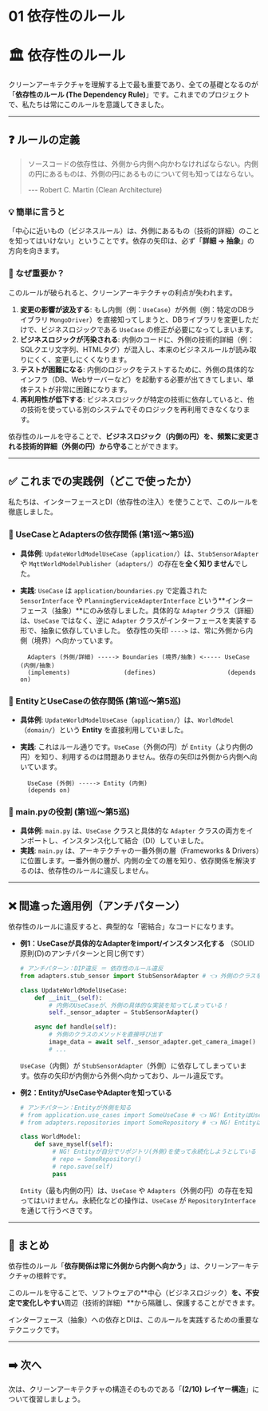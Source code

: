 # 01 依存性のルール

# 🏛️ 依存性のルール

クリーンアーキテクチャを理解する上で最も重要であり、全ての基礎となるのが「**依存性のルール (The Dependency Rule)**」です。これまでのプロジェクトで、私たちは常にこのルールを意識してきました。

---

## ❓ ルールの定義

> ソースコードの依存性は、外側から内側へ向かわなければならない。内側の円にあるものは、外側の円にあるものについて何も知ってはならない。
> 
> 
> \--- Robert C. Martin (Clean Architecture)
> 

### 💡 簡単に言うと

「中心に近いもの（ビジネスルール）は、外側にあるもの（技術的詳細）のことを知ってはいけない」ということです。依存の矢印は、必ず「**詳細 → 抽象**」の方向を向きます。

### 🤔 なぜ重要か？

このルールが破られると、クリーンアーキテクチャの利点が失われます。

1. **変更の影響が波及する**:
もし内側（例：`UseCase`）が外側（例：特定のDBライブラリ `MongoDriver`）を直接知ってしまうと、DBライブラリを変更しただけで、ビジネスロジックである `UseCase` の修正が必要になってしまいます。
2. **ビジネスロジックが汚染される**:
内側のコードに、外側の技術的詳細（例：SQLクエリ文字列、HTMLタグ）が混入し、本来のビジネスルールが読み取りにくく、変更しにくくなります。
3. **テストが困難になる**:
内側のロジックをテストするために、外側の具体的なインフラ（DB、Webサーバーなど）を起動する必要が出てきてしまい、単体テストが非常に困難になります。
4. **再利用性が低下する**:
ビジネスロジックが特定の技術に依存していると、他の技術を使っている別のシステムでそのロジックを再利用できなくなります。

依存性のルールを守ることで、**ビジネスロジック（内側の円）を、頻繁に変更される技術的詳細（外側の円）から守る**ことができます。

---

## ✅ これまでの実践例（どこで使ったか）

私たちは、インターフェースとDI（依存性の注入）を使うことで、このルールを徹底しました。

### 📌 UseCaseとAdaptersの依存関係 (第1巡〜第5巡)

- **具体例**: `UpdateWorldModelUseCase`（`application/`）は、`StubSensorAdapter` や `MqttWorldModelPublisher`（`adapters/`）の存在を**全く知りません**でした。
- **実践**: `UseCase` は `application/boundaries.py` で定義された `SensorInterface` や `PlanningServiceAdapterInterface` という\*\*インターフェース（抽象）\*\*にのみ依存しました。具体的な `Adapter` クラス（詳細）は、`UseCase` ではなく、逆に `Adapter` クラスがインターフェースを実装する形で、抽象に依存していました。
依存性の矢印 `---->` は、常に外側から内側（境界）へ向かっています。
    
    ```
      Adapters (外側/詳細) -----> Boundaries (境界/抽象) <----- UseCase (内側/抽象)
      (implements)               (defines)                    (depends on)
    
    ```
    

### 📌 EntityとUseCaseの依存関係 (第1巡〜第5巡)

- **具体例**: `UpdateWorldModelUseCase`（`application/`）は、`WorldModel`（`domain/`）という **Entity** を直接利用していました。
- **実践**: これはルール通りです。`UseCase`（外側の円）が `Entity`（より内側の円）を知り、利用するのは問題ありません。依存の矢印は外側から内側へ向いています。
    
    ```
      UseCase (外側) -----> Entity (内側)
      (depends on)
    
    ```
    

### 📌 main.pyの役割 (第1巡〜第5巡)

- **具体例**: `main.py` は、`UseCase` クラスと具体的な `Adapter` クラスの両方をインポートし、インスタンス化して結合（DI）していました。
- **実践**: `main.py` は、アーキテクチャの一番外側の層（Frameworks & Drivers）に位置します。一番外側の層が、内側の全ての層を知り、依存関係を解決するのは、依存性のルールに違反しません。

---

## ❌ 間違った適用例（アンチパターン）

依存性のルールに違反すると、典型的な「密結合」なコードになります。

- **例1：UseCaseが具体的なAdapterをimport/インスタンス化する**
（SOLID原則(D)のアンチパターンと同じ例です）
    
    ```python
    # アンチパターン：DIP違反 ＝ 依存性のルール違反
    from adapters.stub_sensor import StubSensorAdapter # 👈 外側のクラスをインポート！
    
    class UpdateWorldModelUseCase:
        def __init__(self):
            # 内側のUseCaseが、外側の具体的な実装を知ってしまっている！
            self._sensor_adapter = StubSensorAdapter()
    
        async def handle(self):
            # 外側のクラスのメソッドを直接呼び出す
            image_data = await self._sensor_adapter.get_camera_image()
            # ...
    
    ```
    
    `UseCase`（内側）が `StubSensorAdapter`（外側）に依存してしまっています。依存の矢印が内側から外側へ向かっており、ルール違反です。
    
- **例2：EntityがUseCaseやAdapterを知っている**
    
    ```python
    # アンチパターン：Entityが外側を知る
    # from application.use_cases import SomeUseCase # 👈 NG! EntityはUseCaseを知らない
    # from adapters.repositories import SomeRepository # 👈 NG! EntityはAdapterを知らない
    
    class WorldModel:
        def save_myself(self):
             # NG! Entityが自分でリポジトリ(外側)を使って永続化しようとしている
             # repo = SomeRepository()
             # repo.save(self)
             pass
    
    ```
    
    `Entity`（最も内側の円）は、`UseCase` や `Adapters`（外側の円）の存在を知ってはいけません。永続化などの操作は、`UseCase` が `RepositoryInterface` を通じて行うべきです。
    

---

## 📝 まとめ

依存性のルール「**依存関係は常に外側から内側へ向かう**」は、クリーンアーキテクチャの根幹です。

このルールを守ることで、ソフトウェアの\*\*中心（ビジネスロジック）**を、不安定で変化しやすい**周辺（技術的詳細）\*\*から隔離し、保護することができます。

インターフェース（抽象）への依存とDIは、このルールを実践するための重要なテクニックです。

---

## ➡️ 次へ

次は、クリーンアーキテクチャの構造そのものである「**(2/10) レイヤー構造**」について復習しましょう。